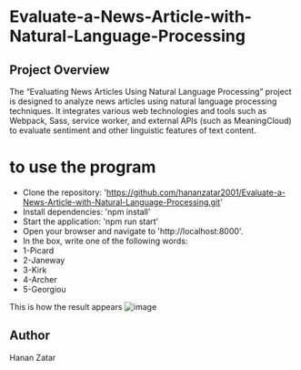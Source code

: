 # Evaluate-a-News-Article-with-Natural-Language-Processing
## Project Overview
The “Evaluating News Articles Using Natural Language Processing” project is designed to analyze news articles using natural language processing techniques. It integrates various web technologies and tools such as Webpack, Sass, service worker, and external APIs (such as MeaningCloud) to evaluate sentiment and other linguistic features of text content.

# to use the program
- Clone the repository: 'https://github.com/hananzatar2001/Evaluate-a-News-Article-with-Natural-Language-Processing.git'
- Install dependencies: 'npm install'
- Start the application: 'npm run start'
- Open your browser and navigate to 'http://localhost:8000'.
- In the box, write one of the following words:
 - 1-Picard
 - 2-Janeway
 - 3-Kirk
 - 4-Archer
 - 5-Georgiou

This is how the result appears
![image](https://github.com/user-attachments/assets/bde8f89b-70c1-4843-ac42-bf84e40c3a06)



## Author
Hanan Zatar
